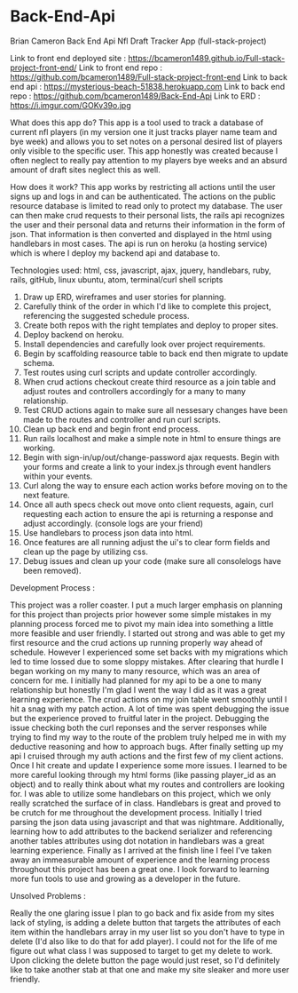 # Back-End-Api

Brian Cameron Back End Api Nfl Draft Tracker App (full-stack-project)

Link to front end deployed site : https://bcameron1489.github.io/Full-stack-project-front-end/
Link to front end repo : https://github.com/bcameron1489/Full-stack-project-front-end
Link to back end api : https://mysterious-beach-51838.herokuapp.com
Link to back end repo : https://github.com/bcameron1489/Back-End-Api
Link to ERD :  https://i.imgur.com/GOKv39o.jpg

What does this app do?
This app is a tool used to track a database of current nfl players (in my version one it just tracks player name team and bye week) and allows you to set notes on a personal desired list of players only visible to the specific user.  This app honestly was created because I often neglect to really pay attention to my players bye weeks and an absurd amount of draft sites neglect this as well.

How does it work?
This app works by restricting all actions until the user signs up and logs in and can be authenticated.  The actions on the public resource database is limited to read only to protect my database.  The user can then make crud requests to their personal lists, the rails api recognizes the user and their personal data and returns their information in the form of json.  That information is then converted and displayed in the html using handlebars in most cases.  The api is run on heroku (a hosting service) which is where I deploy my backend api and database to.


Technologies used: html, css, javascript, ajax, jquery, handlebars, ruby, rails, gitHub, linux ubuntu, atom, terminal/curl shell scripts

1. Draw up ERD, wireframes and user stories for planning.
2. Carefully think of the order in which I'd like to complete this project, referencing the suggested schedule process.
3. Create both repos with the right templates and deploy to proper sites.
4. Deploy backend on heroku.
5. Install dependencies and carefully look over project requirements.
6. Begin by scaffolding reasource table to back end then migrate to update schema.
7. Test routes using curl scripts and update controller accordingly.
8. When crud actions checkout create third resource as a join table and adjust routes and controllers accordingly for a many to many relationship.
9. Test CRUD actions again to make sure all nessesary changes have been made to the routes and controller and run curl scripts.
10. Clean up back end and begin front end process.
11. Run rails localhost and make a simple note in html to ensure things are working.
12. Begin with sign-in/up/out/change-password ajax requests.  Begin with your forms and create a link to your index.js through event handlers within your events.
13. Curl along the way to ensure each action works before moving on to the next feature.
14. Once all auth specs check out move onto client requests, again, curl requesting each action to ensure the api is returning a response and adjust accordingly. (console logs are your friend)
15. Use handlebars to process json data into html.
16. Once features are all running adjust the ui's to clear form fields and clean up the page by utilizing css.
17. Debug issues and clean up your code (make sure all consolelogs have been removed).

Development Process :

  This project was a roller coaster.  I put a much larger emphasis on planning for this project than projects prior however some simple mistakes in my planning process forced me to pivot my main idea into something a little more feasible and user friendly.  I started out strong and was able to get my first resource and the crud actions up running properly way ahead of schedule.  However I experienced some set backs with my migrations which led to time lossed due to some sloppy mistakes.  After clearing that hurdle I began working on my many to many resource, which was an area of concern for me.  I initially had planned for my api to be a one to many relationship but honestly I'm glad I went the way I did as it was a great learning experience.  The crud actions on my join table went smoothly until I hit a snag with my patch action.  A lot of time was spent debugging the issue but the experience proved to fruitful later in the project.  Debugging the issue checking both the curl reponses and the server responses while trying to find my way to the route of the problem truly helped me in with my deductive reasoning and how to approach bugs.  After finally setting up my api I cruised through my auth actions and the first few of my client actions.  Once I hit create and update I experience some more issues.  I learned to be more careful looking through my html forms (like passing player_id as an object) and to really think about what my routes and controllers are looking for.  I was able to utilize some handlebars on this project, which we only really scratched the surface of in class.  Handlebars is great and proved to be crutch for me throughout the development process.  Initially I tried parsing the json data using javascript and that was nightmare.  Additionally, learning how to add attributes to the backend serializer and referencing another tables attributes using dot notation in handlebars was a great learning experience.  Finally as I arrived at the finish line I feel I've taken away an immeasurable amount of experience and the learning process throughout this project has been a great one.  I look forward to learning more fun tools to use and growing as a developer in the future.

Unsolved Problems :

Really the one glaring issue I plan to go back and fix aside from my sites lack of styling, is adding a delete button that targets the attributes of each item within the handlebars array in my user list so you don't have to type in delete (I'd also like to do that for add player).  I could not for the life of me figure out what class I was supposed to target to get my delete to work.  Upon clicking the delete button the page would just reset, so I'd definitely like to take another stab at that one and make my site sleaker and more user friendly.
